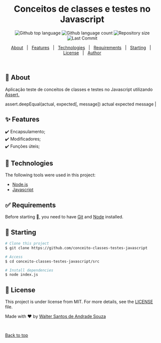 <h1 align="center">Conceitos de classes e testes no Javascript</h1>

<p align="center">
  <img alt="Github top language" src="https://img.shields.io/github/languages/top/wsasouza/conceito-classes-testes-javascript?color=FAA203">

  <img alt="Github language count" src="https://img.shields.io/github/languages/count/wsasouza/conceito-classes-testes-javascript?color=FAA203">

  <img alt="Repository size" src="https://img.shields.io/github/repo-size/wsasouza/conceito-classes-testes-javascript?color=FAA203">

  <img alt="Last Commit" src="https://img.shields.io/github/last-commit/wsasouza/conceito-classes-testes-javascript?color=FAA203">
 
</p>

<p align="center">
  <a href="#dart-about">About</a> &#xa0; | &#xa0; 
  <a href="#sparkles-features">Features</a> &#xa0; | &#xa0;
  <a href="#rocket-technologies">Technologies</a> &#xa0; | &#xa0;
  <a href="#white_check_mark-requirements">Requirements</a> &#xa0; | &#xa0;
  <a href="#checkered_flag-starting">Starting</a> &#xa0; | &#xa0;
  <a href="#memo-license">License</a> &#xa0; | &#xa0;
  <a href="https://github.com/wsasouza" target="_blank">Author</a>
</p>

<br>

## :dart: About

Aplicação teste de conceitos de classes e testes no Javascript utilizando
<a href="https://nodejs.org/docs/latest-v14.x/api/assert.html#assert_assert_deepstrictequal_actual_expected_message" target="_blank">Assert.</a>

assert.deepEqual(actual, expected[, message])
actual <any>
expected <any>
message <string> | <Error>

## :sparkles: Features

:heavy_check_mark: Encapsulamento;\
:heavy_check_mark: Modificadores;\
:heavy_check_mark: Funções úteis;

## :rocket: Technologies

The following tools were used in this project:

- [Node.js](https://nodejs.org/en/)
- [Javascript](https://www.javascript.com/)

## :white_check_mark: Requirements

Before starting :checkered_flag:, you need to have [Git](https://git-scm.com) and [Node](https://nodejs.org/en/) installed.

## :checkered_flag: Starting

```bash
# Clone this project
$ git clone https://github.com/conceito-classes-testes-javascript

# Access
$ cd conceito-classes-testes-javascript/src

# Install dependencies
$ node index.js

```

## :memo: License

This project is under license from MIT. For more details, see the [LICENSE](LICENSE.md) file.

Made with :heart: by <a href="https://github.com/wsasouza" target="_blank">Walter Santos de Andrade Souza</a>

&#xa0;

<a href="#top">Back to top</a>
